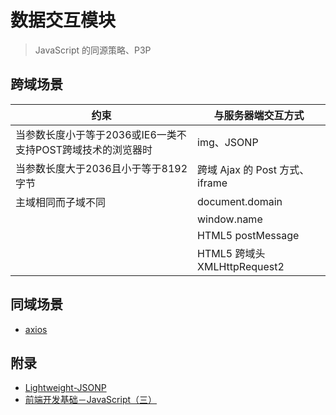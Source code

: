 # 数据交互模块

> JavaScript 的同源策略、P3P

## 跨域场景

| 约束                                  | 与服务器端交互方式                 |
| ----------------------------------- | ------------------------- |
| 当参数长度小于等于2036或IE6一类不支持POST跨域技术的浏览器时 | img、JSONP                 |
| 当参数长度大于2036且小于等于8192字节              | 跨域 Ajax 的 Post 方式、iframe  |
| 主域相同而子域不同                           | document.domain           |
|                                     | window.name               |
|                                     | HTML5 postMessage         |
|                                     | HTML5 跨域头 XMLHttpRequest2 |

## 同域场景

- [axios](https://github.com/mzabriskie/axios)

## 附录

- [Lightweight-JSONP](https://github.com/erikarenhill/Lightweight-JSONP)
- [前端开发基础－JavaScript（三）](https://mp.weixin.qq.com/s?__biz=MzI3MDE0MzAzMw==&mid=2652201874&idx=1&sn=f9c9bcb1505af641862c90e60069983c)
